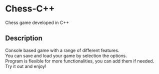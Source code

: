 # Chess-C++
Chess game developed in C++<br>

<h2>Description</h2>
Console based game with a range of different features.<br>
You can save and load your game by selection the options.<br>
Program is flexible for more functionalities, you can add them if needed. <br>
Try it out and enjoy!
